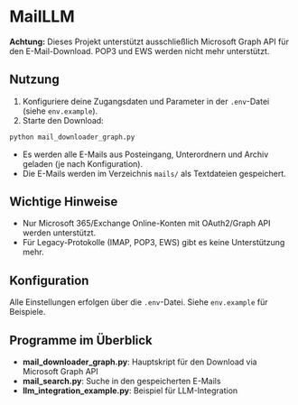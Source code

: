 # MailLLM

**Achtung:** Dieses Projekt unterstützt ausschließlich Microsoft Graph API für den E-Mail-Download. POP3 und EWS werden nicht mehr unterstützt.

## Nutzung

1. Konfiguriere deine Zugangsdaten und Parameter in der `.env`-Datei (siehe `env.example`).
2. Starte den Download:

```bash
python mail_downloader_graph.py
```

- Es werden alle E-Mails aus Posteingang, Unterordnern und Archiv geladen (je nach Konfiguration).
- Die E-Mails werden im Verzeichnis `mails/` als Textdateien gespeichert.

## Wichtige Hinweise
- Nur Microsoft 365/Exchange Online-Konten mit OAuth2/Graph API werden unterstützt.
- Für Legacy-Protokolle (IMAP, POP3, EWS) gibt es keine Unterstützung mehr.

## Konfiguration
Alle Einstellungen erfolgen über die `.env`-Datei. Siehe `env.example` für Beispiele.

## Programme im Überblick
- **mail_downloader_graph.py**: Hauptskript für den Download via Microsoft Graph API
- **mail_search.py**: Suche in den gespeicherten E-Mails
- **llm_integration_example.py**: Beispiel für LLM-Integration 
